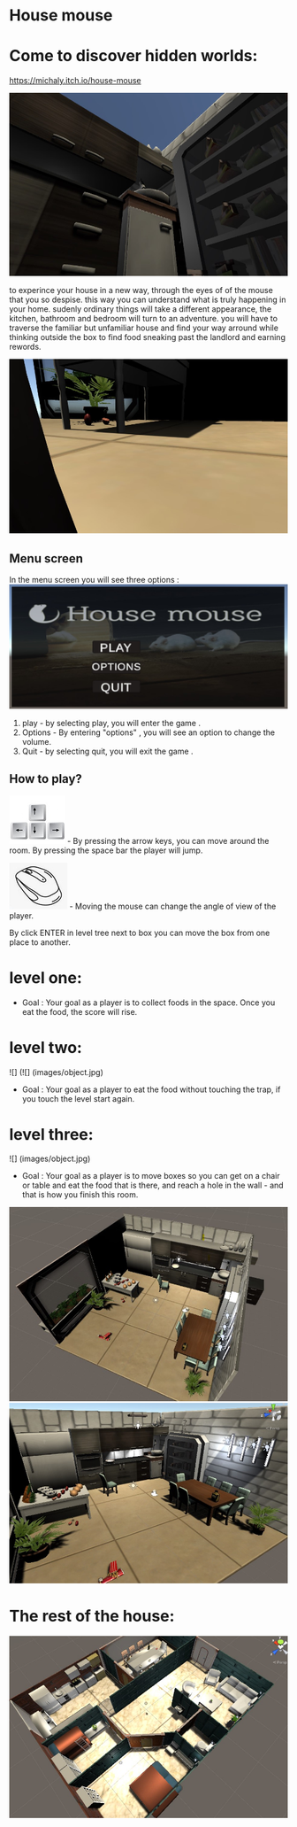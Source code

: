 # House mouse 
# Come to discover hidden worlds:
 
 https://michaly.itch.io/house-mouse
 
![](images/mouseView1.jpg)

to experince your house in a new way, through the eyes of of the mouse that you so despise. this way you can understand what is truly happening in your home. sudenly ordinary things will take a different appearance, the kitchen, bathroom and bedroom will turn to an adventure. you will have to traverse the familiar but unfamiliar house and find your way arround while thinking outside the box to find food sneaking past the landlord and earning rewords.  
 
 ![](images/mouseView3.jpg)
 
## Menu screen

In the menu screen you will see three options : 
 ![](images/menu.jpg)
1. play - by selecting play, you will enter the game .
2. Options - By entering "options" , you will see an option to change the volume.
3. Quit - by selecting quit, you will exit the game .
 
 ## How to play?

  ![](images/keys1.jpg) - By pressing the arrow keys, you can move around the room.
By pressing the space bar the player will jump.

 ![](images/mouse1.jpg) - Moving the mouse can change the angle of view of the player.
 
 By click ENTER in level tree next to box you can move the box from one place to another.


 # level one:
 
-  Goal : Your goal as a player is to collect foods in the space. Once you eat the food, the score will rise.

 # level two: 
 ![] (![] (images/object.jpg)
-  Goal : Your goal as a player to eat the food without touching the trap, if you touch the level start again.

 # level three: 
![] (images/object.jpg)
 
-  Goal : Your goal as a player is to move boxes so you can get on a chair or table and eat the food that is there, and reach a hole in the wall - and that is how you finish this room.

 
 
![](images/1.jpg)
![](images/2.jpg)

# The rest of the house:
![](images/house.jpg)

